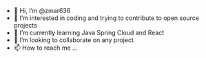 - 👋 Hi, I’m @zmar636
- 👀 I’m interested in coding and trying to contribute to open source projects
- 🌱 I’m currently learning Java Spring Cloud and React
- 💞️ I’m looking to collaborate on any project
- 📫 How to reach me ...

<!---
zmar636/zmar636 is a ✨ special ✨ repository because its `README.md` (this file) appears on your GitHub profile.
You can click the Preview link to take a look at your changes.
--->
